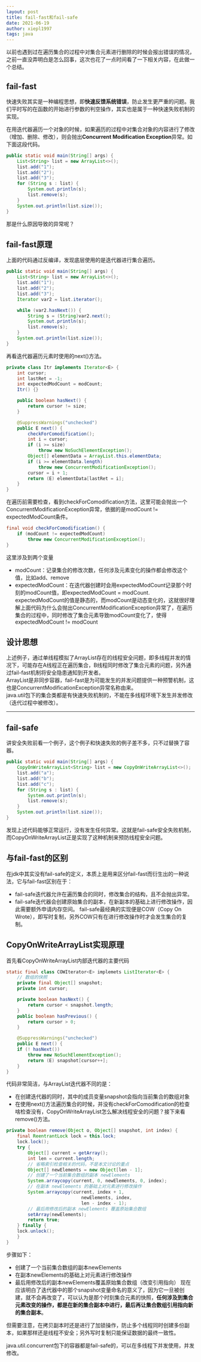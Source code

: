 ```yaml
---
layout: post
title: fail-fast和fail-safe
date: 2021-06-19
author: xiepl1997
tags: java
---
```


以前也遇到过在遍历集合的过程中对集合元素进行删除的时候会报出错误的情况，之前一直没弄明白是怎么回事，这次也花了一点时间看了一下相关内容，在此做一个总结。

## fail-fast
快速失败其实是一种编程思想，即**快速反馈系统错误**，防止发生更严重的问题。我们平时写的在函数的开始进行参数的判空操作，其实也是属于一种快速失败机制的实现。  

在用迭代器遍历一个对象的时候，如果遍历的过程中对集合对象的内容进行了修改（增加、删除、修改），则会抛出**Concurrent Modification Exception**异常。如下面这段代码。  
```java
public static void main(String[] args) {
	List<String> list = new ArrayList<>();
	list.add("1");
	list.add("2");
	list.add("3");
	for (String s : list) {
		System.out.println(s);
		list.remove(s);
	}
	System.out.println(list.size());
}
```
那是什么原因导致的异常呢？  

## fail-fast原理
上面的代码通过反编译，发现底层使用的是迭代器进行集合遍历。
```java
public static void main(String[] args) {
	List<String> list = new ArrayList<>();
	list.add("1");
	list.add("2");
	list.add("3");
	Iterator var2 = list.iterator();

	while (var2.hasNext()) {
		String s = (String)var2.next();
		System.out.println(s);
		list.remove(s);
	}
	System.out.println(list.size());
}
```
再看迭代器遍历元素时使用的next()方法。
```java
private class Itr implements Iterator<E> {
	int cursor;
 	int lastRet = -1; 
 	int expectedModCount = modCount;
	Itr() {}

	public boolean hasNext() {
		return cursor != size;
	}

	@SuppressWarnings("unchecked")
	public E next() {
		checkForComodification();
 		int i = cursor;
		if (i >= size)
			throw new NoSuchElementException();
		Object[] elementData = ArrayList.this.elementData;
		if (i >= elementData.length)
			throw new ConcurrentModificationException();
		cursor = i + 1;
		return (E) elementData[lastRet = i];
	}
}
```
在遍历前需要检查，看到checkForComodification方法，这里可能会抛出一个ConcurrentModificationException异常，依据的是modCount != expectedModCount条件。
```java
final void checkForComodification() {
	if (modCount != expectedModCount)
 		throw new ConcurrentModificationException();
}
```
这里涉及到两个变量
* modCount：记录集合的修改次数，任何涉及元素变化的操作都会修改这个值，比如add、remove
* expectedModCount：在迭代器创建时会用expectedModCount记录那个时刻的modCount值，即expectedModCount = modCount.
expectedModCount的值是静态的，而modCount是动态变化的，这就很好理解上面代码为什么会抛出ConcurrentModificationException异常了，在遍历集合的过程中，同时修改了集合元素导致modCount变化了，使得expectedModCount != modCount

## 设计思想
上述例子，通过单线程模拟了ArrayList存在的线程安全问题，即多线程并发的情况下，可能存在A线程正在遍历集合，B线程同时修改了集合元素的问题，另外通过fail-fast机制将安全隐患通知到开发者。  
ArrayList是非同步容器，fail-fast是为可能发生的并发问题提供一种预警机制，这也是ConcurrentModificationException异常名称由来。  
java.util包下的集合类都是有快速失败机制的，不能在多线程环境下发生并发修改（迭代过程中被修改）。

***

## fail-safe
讲安全失败前看一个例子，这个例子和快速失败的例子差不多，只不过替换了容器。
```java
public static void main(String[] args) {
	CopyOnWriteArrayList<String> list = new CopyOnWriteArrayList<>();
	list.add("a");
	list.add("b");
	list.add("c");
	for (String s : list) {
		System.out.println(s);
		list.remove(s);
	}
	System.out.println(list.size());
}
```
发现上述代码能够正常运行，没有发生任何异常。这就是fail-safe安全失败机制，而CopyOnWriteArrayList正是实现了这种机制来预防线程安全问题。

## 与fail-fast的区别
在jdk中其实没有fail-safe的定义，本质上是用来区分fail-fast而衍生出的一种说法，它与fail-fast区别在于：
* fail-safe迭代器允许在遍历集合的同时，修改集合的结构，且不会抛出异常。
* fail-safe迭代器会创建原始集合的副本，在新副本的基础上进行修改操作，因此需要额外申请内存空间。
fail-safe最经典的实现便是COW（Copy On Wrote），即写时复制，另外COW只有在进行修改操作时才会发生集合的复制。

## CopyOnWriteArrayList实现原理
首先看CopyOnWriteArrayList内部迭代器的主要代码
```java
static final class COWIterator<E> implemets ListIterator<E> {
	// 数组的快照
	private final Object[] snapshot;
	private int cursor;

	private boolean hasNext() {
		return cursor < snapshot.length;
	}
	public boolean hasPrevious() {
		return cursor > 0;
	}

	@SuppressWarnings("unchecked")
	public E next() {
	if (! hasNext())
		throw new NoSuchElementException();
		return (E) snapshot[cursor++];
	}
}
```
代码非常简洁，与ArrayList迭代器不同的是：
* 在创建迭代器的同时，其中的成员变量snapshot会指向当前集合的数组对象
* 在使用next()方法遍历集合的时候，并没有checkForComodification的检查
啥检查没有，CopyOnWriteArrayList怎么解决线程安全的问题？接下来看remove()方法。
```java
private boolean remove(Object o, Object[] snapshot, int index) {
	final ReentrantLock lock = this.lock;
	lock.lock();
	try {
 		Object[] current = getArray();
		int len = current.length;
		// 省略索引检查相关的代码，不是本文讨论的重点
		Object[] newElements = new Object[len - 1];
		// 创建了一个当前集合数组的副本 newElements
		System.arraycopy(current, 0, newElements, 0, index);
		// 在副本 newElements 的基础上对元素进行修改操作
		System.arraycopy(current, index + 1,
							newElements, index,
							len - index - 1);
		// 最后用修改后的副本 newElements 覆盖原始集合数组
		setArray(newElements);
 		return true;
	} finally {
	lock.unlock();
	}
}
```
步骤如下：
* 创建了一个当前集合数组的副本newElements
* 在副本newElements的基础上对元素进行修改操作
* 最后用修改后的副本newElements覆盖原始集合数组（改变引用指向）
现在应该明白了迭代器中的那个snapshot变量命名的意义了，因为它一旦被创建，就不会再改变了，可以认为是那个时刻集合元素的快照，**任何涉及到集合元素改变的操作，都是在新的集合副本中进行，最后再让集合数组引用指向新的集合副本**。  

但需要注意，在拷贝副本时还是进行了加锁操作，防止多个线程同时创建多份副本，如果那样还是线程不安全；另外写时复制只能保证数据的最终一致性。  

java.util.concurrent包下的容器都是fail-safe的，可以在多线程下并发使用，并发修改。